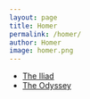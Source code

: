 ```yaml
---
layout: page
title: Homer
permalink: /homer/
author: Homer
image: homer.png
---
```


* [The Iliad](the-iliad)
* [The Odyssey](the-odyssey)
